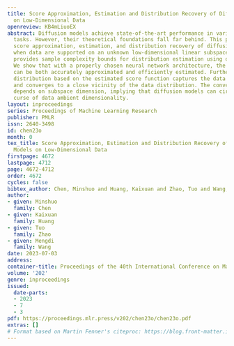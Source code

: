 ```yaml
---
title: Score Approximation, Estimation and Distribution Recovery of Diffusion Models
  on Low-Dimensional Data
openreview: KB4mLiuoEX
abstract: Diffusion models achieve state-of-the-art performance in various generation
  tasks. However, their theoretical foundations fall far behind. This paper studies
  score approximation, estimation, and distribution recovery of diffusion models,
  when data are supported on an unknown low-dimensional linear subspace. Our result
  provides sample complexity bounds for distribution estimation using diffusion models.
  We show that with a properly chosen neural network architecture, the score function
  can be both accurately approximated and efficiently estimated. Further, the generated
  distribution based on the estimated score function captures the data geometric structures
  and converges to a close vicinity of the data distribution. The convergence rate
  depends on subspace dimension, implying that diffusion models can circumvent the
  curse of data ambient dimensionality.
layout: inproceedings
series: Proceedings of Machine Learning Research
publisher: PMLR
issn: 2640-3498
id: chen23o
month: 0
tex_title: Score Approximation, Estimation and Distribution Recovery of Diffusion
  Models on Low-Dimensional Data
firstpage: 4672
lastpage: 4712
page: 4672-4712
order: 4672
cycles: false
bibtex_author: Chen, Minshuo and Huang, Kaixuan and Zhao, Tuo and Wang, Mengdi
author:
- given: Minshuo
  family: Chen
- given: Kaixuan
  family: Huang
- given: Tuo
  family: Zhao
- given: Mengdi
  family: Wang
date: 2023-07-03
address: 
container-title: Proceedings of the 40th International Conference on Machine Learning
volume: '202'
genre: inproceedings
issued:
  date-parts:
  - 2023
  - 7
  - 3
pdf: https://proceedings.mlr.press/v202/chen23o/chen23o.pdf
extras: []
# Format based on Martin Fenner's citeproc: https://blog.front-matter.io/posts/citeproc-yaml-for-bibliographies/
---
```

